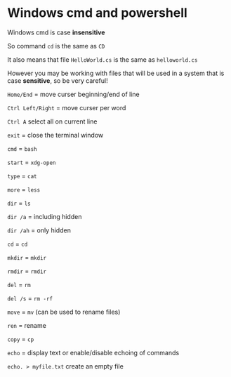 # Windows cmd and powershell

Windows cmd is case **insensitive**

So command `cd` is the same as `CD`

It also means that file `HelloWorld.cs` is the same as `helloworld.cs`

However you may be working with files that will be used in a system that is case **sensitive**, so be very careful!

`Home/End` = move curser beginning/end of line

`Ctrl Left/Right` = move curser per word

`Ctrl A` select all on current line

`exit` = close the terminal window



`cmd` = `bash`

`start` = `xdg-open`

`type` = `cat`

`more` = `less`

`dir` = `ls`

`dir /a` = including hidden

`dir /ah` = only hidden

`cd` = `cd`

`mkdir` = `mkdir`

`rmdir` = `rmdir`

`del` = `rm`

`del /s` = `rm -rf`

`move` = `mv` (can be used to rename files)

`ren` = rename

`copy` = `cp`

`echo` = display text or enable/disable echoing of commands

`echo. > myfile.txt` create an empty file


